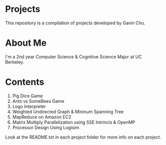 Projects
========

This repository is a compilation of projects developed by Gavin Chu.

About Me
========
I'm a 2nd year Computer Science & Cognitive Science Major at UC Berkeley.


Contents
========
1. Pig Dice Game
2. Ants vs SomeBees Game
3. Logo Interpreter
4. Weighted Undirected Graph & Mininum Spanning Tree
5. MapReduce on Amazon EC2
6. Matrix Multiply Parallelization using SSE Intrincis & OpenMP
7. Processor Design Using Logisim

Look at the README.txt in each project folder for more info on each project.
